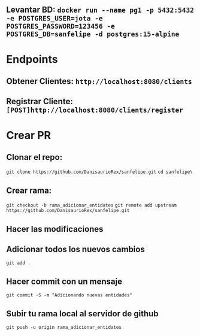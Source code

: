 ## Levantar BD: `docker run --name pg1 -p 5432:5432 -e POSTGRES_USER=jota -e POSTGRES_PASSWORD=123456 -e POSTGRES_DB=sanfelipe -d postgres:15-alpine`

# Endpoints

## Obtener Clientes: `http://localhost:8080/clients`

## Registrar Cliente: `[POST]http://localhost:8080/clients/register`

# Crear PR

## Clonar el repo:

`git clone https://github.com/DanisaurioRex/sanfelipe.git`
`cd sanfelipe\`

## Crear rama:

`git checkout -b rama_adicionar_entidates`
`git remote add upstream https://github.com/DanisaurioRex/sanfelipe.git`

## Hacer las modificaciones

## Adicionar todos los nuevos cambios

`git add .`

## Hacer commit con un mensaje

`git commit -S -m "Adicionando nuevas entidades"`

## Subir tu rama local al servidor de github

`git push -u origin rama_adicionar_entidates`
